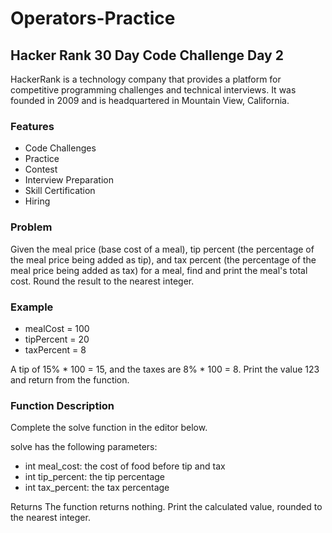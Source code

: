 # Operators-Practice

## Hacker Rank 30 Day Code Challenge Day 2

HackerRank is a technology company that provides a platform for competitive programming challenges and technical interviews. 
It was founded in 2009 and is headquartered in Mountain View, California.

### Features

- Code Challenges
- Practice
- Contest 
- Interview Preparation
- Skill Certification
- Hiring

### Problem

Given the meal price (base cost of a meal), tip percent (the percentage of the meal price being added as tip), and tax percent (the percentage of the meal price being added as tax) for a meal, find and print the meal's total cost. Round the result to the nearest integer.

### Example

- mealCost = 100
- tipPercent = 20
- taxPercent = 8

A tip of 15% * 100 = 15, and the taxes are 8% * 100 = 8. Print the value 123 and return from the function.

### Function Description

Complete the solve function in the editor below.

solve has the following parameters:

- int meal_cost: the cost of food before tip and tax
- int tip_percent: the tip percentage
- int tax_percent: the tax percentage

Returns The function returns nothing. Print the calculated value, rounded to the nearest integer.
